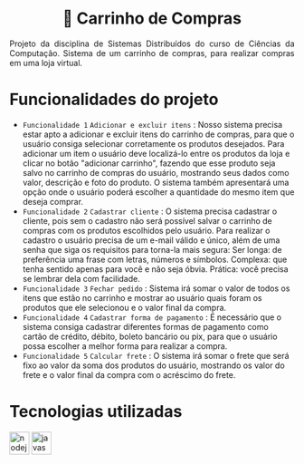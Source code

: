<h1 align="center"> 🛒 Carrinho de Compras </h1>

<p align="justify">
  Projeto da disciplina de Sistemas Distribuídos do curso de Ciências da Computação. Sistema de um carrinho de compras, para realizar compras em uma loja virtual.
</p>

# Funcionalidades do projeto

- `Funcionalidade 1` `Adicionar e excluir itens` : Nosso sistema precisa estar apto a adicionar e excluir itens do carrinho de compras, para que o usuário consiga selecionar corretamente os produtos desejados. Para adicionar um item o usuário deve localizá-lo entre os produtos da loja e clicar no botão "adicionar carrinho", fazendo que esse produto seja salvo no carrinho de compras do usuário, mostrando seus dados como valor, descrição e foto do produto. O sistema também apresentará uma opção onde o usuário poderá escolher a quantidade do mesmo item que deseja comprar.
- `Funcionalidade 2` `Cadastrar cliente` : O sistema precisa cadastrar o cliente, pois sem o cadastro não será possível salvar o carrinho de compras com os produtos escolhidos pelo usuário. Para realizar o cadastro o usuário precisa de um e-mail válido e único, além de uma senha que siga os requisitos para torna-la mais segura: Ser longa: de preferência uma frase com letras, números e símbolos. Complexa: que tenha sentido apenas para você e não seja óbvia. Prática: você precisa se lembrar dela com facilidade.
- `Funcionalidade 3` `Fechar pedido` : Sistema irá somar o valor de todos os itens que estão no carrinho e mostrar ao usuário quais foram os produtos que ele selecionou e o valor final da compra. 
- `Funcionalidade 4` `Cadastrar forma de pagamento` : É necessário que o sistema consiga cadastrar diferentes formas de pagamento como cartão de crédito, débito, boleto bancário ou pix, para que o usuário possa escolher a melhor forma para realizar a compra.
- `Funcionalidade 5` `Calcular frete` : O sistema irá somar o frete que será fixo ao valor da soma dos produtos do usuário, mostrando os valor do frete e o valor final da compra com o acréscimo do frete.

# Tecnologias utilizadas

<img align="center" src="https://cdn.jsdelivr.net/gh/devicons/devicon@latest/icons/nodejs/nodejs-original.svg" alt="nodejs" width="35" height="40"/> <img align="center" src="https://cdn.jsdelivr.net/gh/devicons/devicon@latest/icons/javascript/javascript-original.svg" alt="javascript" width="35" height="40" />

